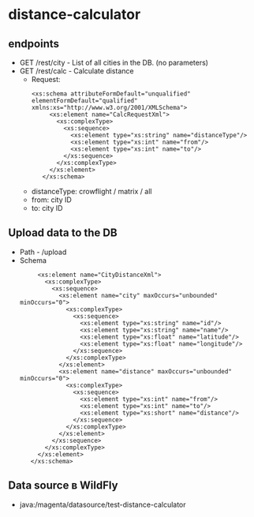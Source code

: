 # distance-calculator 
## endpoints
- GET /rest/city - List of all cities in the DB. (no parameters)
- GET /rest/calc - Calculate distance
    - Request:
         ```
        <xs:schema attributeFormDefault="unqualified" elementFormDefault="qualified" xmlns:xs="http://www.w3.org/2001/XMLSchema">
              <xs:element name="CalcRequestXml">
                <xs:complexType>
                  <xs:sequence>
                    <xs:element type="xs:string" name="distanceType"/>
                    <xs:element type="xs:int" name="from"/>
                    <xs:element type="xs:int" name="to"/>
                  </xs:sequence>
                </xs:complexType>
              </xs:element>
            </xs:schema>
        ```
    - distanceType: crowflight / matrix / all
    - from: city ID
    - to: city ID
    
## Upload data to the DB
- Path - /upload
- Schema
    ```<xs:schema attributeFormDefault="unqualified" elementFormDefault="qualified" xmlns:xs="http://www.w3.org/2001/XMLSchema">
         <xs:element name="CityDistanceXml">
           <xs:complexType>
             <xs:sequence>
               <xs:element name="city" maxOccurs="unbounded" minOccurs="0">
                 <xs:complexType>
                   <xs:sequence>
                     <xs:element type="xs:string" name="id"/>
                     <xs:element type="xs:string" name="name"/>
                     <xs:element type="xs:float" name="latitude"/>
                     <xs:element type="xs:float" name="longitude"/>
                   </xs:sequence>
                 </xs:complexType>
               </xs:element>
               <xs:element name="distance" maxOccurs="unbounded" minOccurs="0">
                 <xs:complexType>
                   <xs:sequence>
                     <xs:element type="xs:int" name="from"/>
                     <xs:element type="xs:int" name="to"/>
                     <xs:element type="xs:short" name="distance"/>
                   </xs:sequence>
                 </xs:complexType>
               </xs:element>
             </xs:sequence>
           </xs:complexType>
         </xs:element>
       </xs:schema>
  ```
  
 ## Data source в WildFly 
  - java:/magenta/datasource/test-distance-calculator